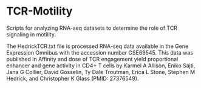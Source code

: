 # TCR-Motility
Scripts for analyzing RNA-seq datasets to determine the role of TCR signaling in motility.

The HedrickTCR.txt file is processed RNA-seq data available in the Gene Expression Omnibus with the accession number GSE69545. This data was published in Affinity and dose of TCR engagement yield proportional enhancer and gene activity in CD4+ T cells by Karmel A Allison, Eniko Sajti, Jana G Collier, David Gosselin, Ty Dale Troutman, Erica L Stone, Stephen M Hedrick, and Christopher K Glass (PMID: 27376549).
